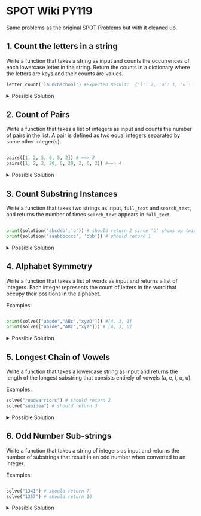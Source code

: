 # SPOT Wiki PY119

Same problems as the original [SPOT Problems](https://github.com/The-SPOT-Hub/SPOT-Wiki/blob/main/Lesson%20Materials%20%26%20Code/PY110/Python110_ProblemSets.md) but with it cleaned up.

## 1. Count the letters in a string

Write a function that takes a string as input and counts the occurrences of each
lowercase letter in the string. Return the counts in a dictionary where the
letters are keys and their counts are values.

```python
letter_count('launchschool') #Expected Result:  {'l': 2, 'a': 1, 'u': 1, 'n': 1, 'c': 2, 'h': 2, 's': 1, 'o': 2}
```

<details>
<summary>Possible Solution</summary>

```python
def letter_count(input_string):
    result = {}
    working = [character for character in input_string]
    for character in working:
        result[character] = result.get(character, 0) + 1
    return result
```

</details>

## 2. Count of Pairs

Write a function that takes a list of integers as input and counts the number of
pairs in the list. A pair is defined as two equal integers separated by some
other integer(s).

```python

pairs([1, 2, 5, 6, 5, 2]) # ==> 2
pairs([1, 2, 2, 20, 6, 20, 2, 6, 2]) #==> 4

```

<details>
<summary>Possible Solution</summary>

```python

def pairs(lst):
    temp = []
    for i in range(len(lst)-1):
        if lst[i] not in temp:
            temp.append(lst[i])
        elif lst[i] == lst[i-1]:
            temp.append(lst[i])
        else:
            continue
    return len(lst) - len(temp)
```
</details>

## 3. Count Substring Instances

Write a function that takes two strings as input, `full_text` and `search_text`, and returns the number of times `search_text` appears in `full_text`.

```python

print(solution('abcdeb','b')) # should return 2 since 'b' shows up twice
print(solution('aaabbbcccc', 'bbb')) # should return 1

```

<details>
<summary>Possible Solution</summary>

```python
def solution(full_text, search_text):
    return full_text.count(search_text)
```

</details>

## 4. Alphabet Symmetry

Write a function that takes a list of words as input and returns a list of integers. Each integer represents the count of letters in the word that occupy their positions in the alphabet.

Examples:

```python

print(solve(["abode","ABc","xyzD"])) #[4, 3, 1]
print(solve(["abide","ABc","xyz"])) # [4, 3, 0]

```

<details>
<summary>Possible Solution</summary>

```python

def solve(lst):

    alpha_positions = {
    "a": 1,
    "b": 2,
    "c": 3,
    "d": 4,
    "e": 5,
    "f": 6,
    "g": 7,
    "h": 8,
    "i": 9,
    "j": 10,
    "k": 11,
    "l": 12,
    "m": 13,
    "n": 14,
    "o": 15,
    "p": 16,
    "q": 17,
    "r": 18,
    "s": 19,
    "t": 20,
    "u": 21,
    "v": 22,
    "w": 23,
    "x": 24,
    "y": 26,
    "z": 26
}
    result = []
   
    for string in lst:
        count = 0
        for index, char in enumerate(string.casefold()):
            if index + 1 == alpha_positions.get(char):
                count += 1
        result.append(count)
    return result
```

</details>


## 5. Longest Chain of Vowels

Write a function that takes a lowercase string as input and returns the length of the longest substring that consists entirely of vowels (a, e, i, o, u).

Examples:

```python
solve("roadwarriors") # should return 2
solve("suoidea") # should return 3
```

<details>
<summary>Possible Solution</summary>

```python
def solve(input_string):
    temp = []
    vowels = ['a', 'e', 'i', 'o', 'u']
    for i in range(len(input_string) - 1):
        count = 0
        if input_string[i] in vowels and input_string[i+1] in vowels:
            count += 1
            temp.append(count)
        else:
            continue
    return sum(temp)

print(solve("roadwarriors"))# should return 2
print(solve("suoidea"))# should return 3
```

</details>

## 6. Odd Number Sub-strings

Write a function that takes a string of integers as input and returns the number of substrings that result in an odd number when converted to an integer.

Examples:

```python

solve("1341") # should return 7
solve("1357") # should return 10

```

<details>
<summary>Possible Solution</summary>

```python

def solve(string):

    temp = []
    for i in range(len(string)):
        for j in range(i, len(string)):
            substring = string[i:j+1]
            if int(substring) % 2 == 1:
                temp.append(substring)
    return len(temp)

print(solve("1341")) #7
print(solve("1357")) #10

```

## 7. The Nth Char

Write a function that takes a list of words and constructs a new word by concatenating the `nth` letter from each word, where `n` is the position of the word in the list.

Example:

```python
nth_char(['yoda', 'best', 'has']) # should return 'yes'
```

<details>
<summary>Possible Solution</summary>

```python

def nth_char(lst):
    new_string = ''
    for index, element in enumerate(lst):
        new_string += element[index]
    return new_string


print(nth_char(['yoda', 'best', 'has'])) # 'yes'
```

</details>

## 8. Smallest Substring Repeat

Write a function that takes a non-empty string `s` as input and finds the minimum substring `t` and the maximum number `k`, such that the entire string `s` is equal to `t` repeated `k` times.

Examples:

```python
print(f("ababab")) # should return ["ab", 3]
```

<details>
<summary>Possible Solution</summary>

```python

def smallest_substring(s):
    n = len(s)
    for i in range(1, n + 1):
        t = s[:i]
        k = n // i
        if t * k == s:
            return [t, k]
    # If no substring found, s itself is the answer
    return [s, 1]

# Example usage:
print(smallest_substring("ababab"))  # Output: ['ab', 3]
print(smallest_substring("aaaaaa"))  # Output: ['a', 6]
print(smallest_substring("abcabcabc"))  # Output: ['abc', 3]
print(smallest_substring("abcdef")) 
```
</details>

## 9. Typoglycemia Generator

Write a function that generates text following a pattern where:
1) the first and last characters of each word remain in their original place
2) characters between the first and last characters are sorted alphabetically
3) punctuation should remain at the same place as it started

Examples:
```python
scramble_words('professionals') #'paefilnoorsss'
scramble_words("you've gotta dance like there's nobody watching, love like you'll never be hurt, sing like there's nobody listening, and live like it's heaven on earth.") #"you've gotta dacne like teehr's nbdooy wachintg, love like ylo'ul neevr be hrut, sing like teehr's nbdooy leiinnstg, and live like it's haeevn on earth."
```

<details>
<summary>Possible Solution</summary>

```python
def get_special_char(word):
    special_char = "" #
    for char in word:
        if not char.isalnum():
            special_char = char
    return special_char

def get_special_char_index(word, special_char):
    return word.index(special_char)

def clean_word(word):
    cleaned_word = ""
    for char in word:
        if char.isalnum():
            cleaned_word += char

    return cleaned_word


def process_word(word):
    if len(word) < 4:
        return word
    elif word.isalnum():
            beginning, middle, end = word[0], word[1:-1], word[-1]
            sorted_middle = sorted(list(middle))
            word = list(beginning) + sorted_middle + list(end)
            return "".join(word)
    elif not word.isalnum():
        special_char = get_special_char(word)
        special_char_idx = get_special_char_index(word, special_char)
        cleaned_word = clean_word(word)
        beginning = list(cleaned_word[0])
        middle = list(cleaned_word[1:-1])
        end = list(cleaned_word[-1])
        sorted_middle = sorted(middle)
        word = beginning + sorted_middle + end
        word.insert(special_char_idx, special_char)
        return "".join(word)
            
def scramble_words(s):
    if " " not in s:
        result = process_word(s)
        return result
    else:
        list_of_words = s.split(" ")
        result = []
        for one_word in list_of_words:
            processed_word = process_word(one_word)
            result.append(processed_word)
        
        return " ".join(result)
```
</details>

## 10. Most Frequent Words

Write a function that, given a string of text, returns a list of the top-3 most
occurring words, in descending order of the number of occurrences.

Assumptions:
- A word is a string of letters (A to Z) optionally containing one or more apostrophes (').
- Matches should be case-insensitive.
- Ties may be broken arbitrarily.
- If a text contains fewer than three unique words, then either the top-2 or top-1 words should be returned, or an empty list if a text contains no words.

Examples:

```python

top_3_words(" , e .. ") # ["e"]
top_3_words(" ... ") # []
top_3_words(" ' ") # []
top_3_words(" ''' ") # []
top_3_words("""In a village of La Mancha, the name of which I have no desire to call to
mind, there lived not long since one of those gentlemen that keep a lance
in the lance-rack, an old buckler, a lean hack, and a greyhound for
coursing. An olla of rather more beef than mutton, a salad on most
nights, scraps on Saturdays, lentils on Fridays, and a pigeon or so extra
on Sundays, made away with three-quarters of his income.""") # should return ["a", "of", "on"]
```
<details>
<summary>Possible Solution</summary>

def make_dictionary(input_string):
    to_count = []
    counts = {}
    split_elements = input_string.split()
    
    for element in split_elements:
        if element.isalpha():
            to_count.append(element)

    for element in to_count:
        if element not in counts:
            counts[element] = 1
        else:
            counts[element] += 1
    return counts

def top_3_words(counts):
    final = []
    count_dicts = make_dictionary(counts) 
    if not count_dicts:
        return []
    for _ in range(3):
        if len(count_dicts) == 1:
            for key in count_dicts.keys():
                final.append(key)
            break
        else:
            max_counts = max(count_dicts, key=count_dicts.get)
            final.append(max_counts)
            count_dicts.pop(max_counts)
    return final

print(top_3_words(" , e .. ")) # ["e"]
print(top_3_words("hi how are you hi how hi"))
print(top_3_words(" ... ")) # []
print(top_3_words(" ' ")) # []
print(top_3_words(" ''' ")) # []
print(top_3_words("""In a village of La Mancha, the name of which I have no desire to call to mind, there lived not long since one of those gentlemen that keep a lance in the lance-rack, an old buckler, 
a lean hack, and a greyhound for coursing. An olla of rather more beef than mutton, a salad on most nights, scraps on Saturdays, lentils on Fridays, and a pigeon or so extra on Sundays, made away with three-quarters of his income.""")) # should return ["a", "of", "on"]
</details>

## 11. Extract the domain name from a URL

Write a function that, given a URL as a string, parses out just the domain name and returns it.

Examples:

```python

domain_name("http://github.com/carbonfive/raygun") # should return "github"
domain_name("https://www.cnet.com") # should return "cnet"
```

<details>
<summary>Possible Solution</summary>

```python
def domain_name(input_string):
    half_way = strip_prefix(input_string)
    final = strip_suffix(half_way)
    return final

def strip_prefix(input_string):
    prefixes = ["http://", "https://www."]
    for prefix in prefixes:
        if input_string.startswith(prefix):
            half_cleaned = input_string.removeprefix(prefix)
    return half_cleaned

def strip_suffix(half_clean_string):
    listed = half_clean_string.split(".")
    return listed[0]

print(domain_name("http://github.com/carbonfive/raygun")) # should return "github"
print(domain_name("https://www.cnet.com")) # should return "cnet"
```
</details>

## 12. Detect the Pangram
A pangram is a sentence that contains every single letter of the alphabet at least once. Given a string, detect whether or not it is a pangram. Return True if it is, False if not. Ignore numbers and punctuation.

Examples:
```python
print(is_panagram("The quick brown fox jumps over the lazy dog.")) # should return True
print(is_panagram("This is not a pangram.")) # should return False
```

<details>
<summary>Possible Solution</summary>

```python

def is_panagram(input_string):
    abc = 'abcdefghijklmnopqrstuvwxyz'
    chars = [char for char in input_string.lower()]
    collection = []
    for char in chars:
        if char in abc:
            collection.append(char)
    if set(abc) == set(collection):
        return True
    else:
        return False

print(is_panagram("The quick brown fox jumps over the lazy dog.")) # True
print(is_panagram("This is not a pangram.")) #False

```
</details>

## 13. Kebabize a String

Modify the kebabize function so that it converts a camel case string into a kebab case. Kebab case separates words with dashes '-'; camel case identifies separate words by upcasing the first character in each new word.

Examples:

```python

kebabize('camelsHaveThreeHumps') # should return 'camels-have-three-humps'
kebabize('myCamelHas3Humps') # should return 'my-camel-has-humps'
```

<details>
<summary>Possible Solution</summary>

```python
def kebabize(input_string):
    holding = []
    split_string = [char for char in input_string]
    for char in split_string:
        if char.isupper():
            holding.append("-")
        holding.append(char.lower())
    return "".join(holding)

print(kebabize('camelsHaveThreeHumps')) # 'camels-have-three-humps'
print(kebabize('myCamelHas3Humps')) #'my-camel-has-humps'
```
</details>

## 14. Dubstep

Write a function to decode a dubstep string to its original form. The string may begin and end with one or more "WUB"s and there will be at least one (and possibly more) "WUB"s between each word. The input consists of a single non-empty string, consisting only of uppercase English letters.

Examples:
```python

print(song_decoder("WUBWEWUBAREWUBWUBTHEWUBCHAMPIONSWUBMYWUBFRIENDWUB")) # should return "WE ARE THE CHAMPIONS MY FRIEND"
```

<details>
<summary>Possible Solution</summary>

```python

def song_decoder(input_string):
    return ' '.join(input_string.replace('WUB', ' ').split())

print(song_decoder("WUBWEWUBAREWUBWUBTHEWUBCHAMPIONSWUBMYWUBFRIENDWUB")) #"WE ARE THE CHAMPIONS MY FRIEND"
```

## 15. Take a Walk

You live in the city of Cartesia where all roads are laid out in a perfect grid. You arrived ten minutes too early to an appointment, so you decided to take the opportunity to go for a short walk. The city provides its citizens with a Walk Generating App on their phones -- every time you press the button it sends you a list of one-letter strings representing directions to walk (e.g., ['n', 's', 'w', 'e']). You always walk only a single block in a direction, and you know it takes you one minute to traverse one city block. Create a function that will return `True` if the walk the app gives you will take you exactly ten minutes (you don't want to be early or late!) and will, of course, return you to your starting point. Return `False` otherwise.

Note: You will always receive a valid list containing a random assortment of direction letters ('n', 's', 'e', or 'w' only). It will never give you an empty list (that's not a walk, that's standing still!).

Examples:

```python

is_valid_walk(['n','s','n','s','n','s','n','s','n','s']) # should return True
is_valid_walk(['w','e','w','e','w','e','w','e','w','e','w','e']) # should return False
is_valid_walk(['w']) # should return False
is_valid_walk(['n','n','n','s','n','s','n','s','n','s']) # should return F
```

<details>
<summary>Possible Solution</summary>

```python

def is_valid_walk(directions):

    if len(directions) % 10 == 0:
        if 'n' and 's' in directions:
            if directions.count('n') == directions.count('s'):
                return True
            return False
        elif 'e' and 'w' in directions:
            if directions.count('e') == directions.count('w'):
                return True
            return False
    
    return False

print(is_valid_walk(['n','s','n','s','n','s','n','s','n','s'])) # True
print(is_valid_walk(['w','e','w','e','w','e','w','e','w','e','w','e'])) # False
print(is_valid_walk(['w'])) # False
print(is_valid_walk(['n','n','n','s','n','s','n','s','n','s'])) # False
```

</details>

## 16. Spin Words
Write a function that takes in a string of one or more words and returns the same string, but with all words of five or more letters reversed. Strings passed in will consist of only letters and spaces. Spaces will be included only when more than one word is present.

Examples:

```python

spin_words("Hey fellow warriors") # should return "Hey wollef sroirraw"
spin_words("This is a test") # should return "This is a test"
spin_words("This is another test") # should return "This is rehtona test"
```

<details>
<summary>Possible Solution</summary>

```python

def spin_words(input_string):
    temp = input_string.split()
    for index, word in enumerate(temp):
        if len(word) >= 5:
            new_word = word[::-1]
            temp.insert(index, new_word)
            temp.pop(index+1)
    return " ".join(temp)


print(spin_words("Hey fellow warriors")) # "Hey wollef sroirraw"
print(spin_words("This is a test")) # "This is a test"
print(spin_words("This is another test")) # "This is rehtona test"
```

</details>

## 17. Expanded Form of Number

You will be given a number, and you need to return it as a string in expanded form. For example:

```python

expanded_form(12) # should return '10 + 2'
expanded_form(42) # should return '40 + 2'
expanded_form(70304) # should return '70000 + 300 + 4'
```

Note: All numbers will be whole numbers greater than 0.

<details>
<summary>Possible Solution</summary>

```python

def expanded_form(num):
    digits = [int(num) for num in str(num)]
    temp = []
    for i in range(len(digits)):
        digit = digits[i] * (10**(len(digits) - i - 1))
        if digit == 0:
            continue
        temp.append(str(digit))
    return " + ".join(temp)
  
        
print(expanded_form(12)) # '10 + 2'
print(expanded_form(42)) # '40 + 2'
print(expanded_form(70304)) # '70000 + 300 + 4'
```
</details>

## 18. Multiplicative Persistence
Write a function, persistence, that takes in a positive parameter `num` and returns its multiplicative persistence, which is the number of times you must multiply the digits in `num` until you reach a single digit.

Examples:

```python
persistence(39) # should return 3, because 3*9=27, 2*7=14, 1*4=4 and 4 has only one digit
persistence(999) # should return 4, because 9*9*9=729, 7*2*9=126, 1*2*6=12, and finally 1*2=2
persistence(4) # should return 0, because 4 is already a one-digit number
persistence(25) # should return 2, because 2*5=10, and 1*0=0
```

<details>
<summary>Possible Solution</summary>

```python
def persistence(num):

    digits = [int(num) for num in str(num)]
    count = 0
    while len(digits) > 1:
        product = 1
        for i in range(len(digits)):
            product = product * digits[i]
        digits.clear()
        digits.append(product)
        digits = [int(num) for num in str(product)]
        count +=1
    return count

print(persistence(39)) # should return 3, because 3*9=27, 2*7=14, 1*4=4 and 4 has only one digit
print(persistence(999)) # should return 4, because 9*9*9=729, 7*2*9=126, 1*2*6=12, and finally 1*2=2
print(persistence(4)) # should return 0, because 4 is already a one-digit number
print(persistence(25)) # should return 2, because 2*5=10, and 1*0=0
```

</details>

## 19. Title-ize

A string is considered to be in title case if each word in the string is either:
a) Capitalized (that is, only the first letter of the word is in upper case)
b) Considered to be an exception and put entirely into lower case unless it is the first word, which is always capitalized.

Write a function that will convert a string into title case, given an optional list of exceptions (minor words). The list of minor words will be given as a string with each word separated by a space. Your function should ignore the case of the minor words string -- it should behave in the same way even if the case of the minor word string is changed.

Examples:

```python

title_case('a clash of KINGS', 'a an the of') # should return 'A Clash of Kings'
title_case('THE WIND IN THE WILLOWS', 'The In') # should return 'The Wind in the Willows'
title_case('the quick brown fox') # should return 'The Quick Brown Fox'
```

<details>
<summary>Possible Solution</summary>

```python

def title_case(input_string, exceptions=''):
    exceptions = exceptions.lower().split()
    final = []
    temp = input_string.lower().split()
    for word in temp:
        if word in exceptions:
            final.append(word)
        else:
            final.append(word.capitalize())
    popped = final.pop(0)
    final.insert(0, popped.capitalize())
    return " ".join(final)
 
print(title_case('a clash of KINGS', 'a an the of')) # should return 'A Clash of Kings'
print(title_case('THE WIND IN THE WILLOWS', 'The In')) # should return 'The Wind in the Willows'
print(title_case('the quick brown fox')) # should return 'The Quick Brown Fox'

```
</details>

## 20. Character Count Sorting
Write a function that takes a string as an argument and groups the number of times each character appears in the string as a dictionary sorted by the highest number of occurrences.

The characters should be sorted alphabetically, and you should ignore spaces, special characters, and count uppercase letters as lowercase ones.

Examples:

```python

get_char_count("Mississippi") # should return {4: ['i', 's'], 2: ['p'], 1: ['m']}
get_char_count("Hello. Hello? HELLO!!") # should return {6: ['l'], 3: ['e', 'h', 'o']}
get_char_count("aaa...bb...c!") # should return {3: ['a'], 2: ['b'], 1: ['c']}
get_char_count("aaabbbccc") # should return {3: ['a', 'b', 'c']}
get_char_count("abc123") # should return {1: ['1', '2', '3', 'a', 'b', 'c']}
```

<details>
<summary>Possible Solution</summary>

```python

def get_char_count(input_string):
    chars = [char for char in input_string.lower() if char.isalnum()]
    counts = {}
    final = {}
    sorted_final = {}
    for char in chars:
        counts[char] = counts.get(char, 0) + 1
    for char, count in counts.items():
        if count in final:
            final[count].append(char)
        else:
            final[count] = [char]
    for count in final:
        final[count].sort(reverse=True)
    for count in sorted(final.keys(), reverse=True):
        sorted_final[count] = final[count]
    
    return sorted_final
```

</details>

## 21. Mine Location

You've just discovered a square (NxN) field and you notice a warning sign. The sign states that there's a single bomb in the 2D grid-like field in front of you.

Write a function `mine_location` that accepts a 2D array, and returns the location of the mine. The mine is represented as the integer 1 in the 2D array. Areas in the 2D array that are not the mine will be represented as 0s.

The location returned should be an array where the first element is the row index, and the second element is the column index of the bomb location (both should be 0 based). All 2D arrays passed into your function will be square (NxN), and there will only be one mine in the array.

Examples:
```python

mine_location([[1, 0, 0], [0, 0, 0], [0, 0, 0]]) # should return [0, 0]
mine_location([[0, 0, 0], [0, 1, 0], [0, 0, 0]]) # should return [1, 1]
mine_location([[0, 0, 0], [0, 0, 0], [0, 1, 0]]) # should return [2, 1]
mine_location([[1, 0], [0, 0]]) # should return [0, 0]
mine_location([[1, 0, 0], [0, 0, 0], [0, 0, 0]]) # should return [0, 0]
mine_location([[0, 0, 0, 0], [0, 0, 0, 0], [0, 0, 1, 0], [0, 0, 0, 0]]) # should return [2, 2]

```
<details>
<summary>Possible Solution</summary>

```python

def mine_location(matrix):
    result = []
    for row_index, lst in enumerate(matrix):
        if 1 in lst:
            result.append(row_index)
        for col_index, item in enumerate(lst):
            if 1 == item:
                result.append(col_index)
    return result 
               
print(mine_location([[1, 0, 0], [0, 0, 0], [0, 0, 0]])) # should return [0, 0]
print(mine_location([[0, 0, 0], [0, 1, 0], [0, 0, 0]])) # should return [1, 1]
print(mine_location([[0, 0, 0], [0, 0, 0], [0, 1, 0]])) # should return [2, 1]
print(mine_location([[1, 0], [0, 0]])) # should return [0, 0]
print(mine_location([[1, 0, 0], [0, 0, 0], [0, 0, 0]])) # should return [0, 0]
print(mine_location([[0, 0, 0, 0], [0, 0, 0, 0], [0, 0, 1, 0], [0, 0, 0, 0]])) # should return [2, 2]
```

## 